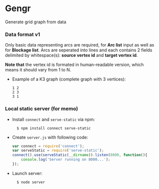 # Gengr
Generate grid graph from data

### Data format v1
Only basic data representing arcs are required, for **Arc list** input as well as for **Blockage list**.
Arcs are seperated into lines and each contains 2 fields delimited by whitespace(s): **source vertex id** and **target vertex id**.

**Note that** the vertex id is formated in human-readable version, which means it should vary from 1 to N.

- Example of a K3 graph (complete graph with 3 vertices):
  
  ```
  1 2
  2 3
  3 1
  ```

### Local static server (for memo)

- Install `connect` and `serve-static` via npm:

        $ npm install connect serve-static

- Create  `server.js` with following code:
  ```javascript
  var connect = require('connect');
  var serveStatic = require('serve-static');
  connect().use(serveStatic(__dirname)).listen(8000, function(){
      console.log('Server running on 8000...');
  });
  ```
        
- Launch server:

        $ node server
